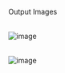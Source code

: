 Output Images
<br>
<br>

![image](https://github.com/Mathavanb/Website-Dashboard/assets/113611989/00730e63-bb8e-44f3-8f4f-ae98b2780733)
<br>
<br>

![image](https://github.com/Mathavanb/Website-Dashboard/assets/113611989/64eb3099-4964-4679-9664-7c6a7e07a50b)
